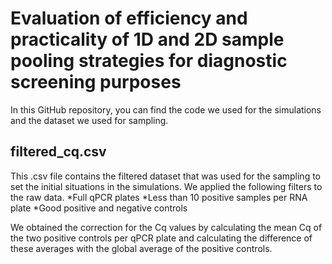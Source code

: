 # Evaluation of efficiency and practicality of 1D and 2D sample pooling strategies for diagnostic screening purposes
In this GitHub repository, you can find the code we used for the simulations and the dataset we used for sampling.

## filtered_cq.csv
This .csv file contains the filtered dataset that was used for the sampling to set the initial situations in the simulations. We applied the following filters to the raw data.
*Full qPCR plates
*Less than 10 positive samples per RNA plate
*Good positive and negative controls

We obtained the correction for the Cq values by calculating the mean Cq of the two positive controls per qPCR plate and calculating the difference of these averages with the global average of the positive controls. 
